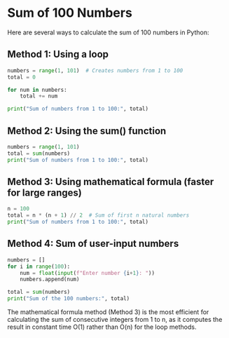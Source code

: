 # Sum of 100 Numbers

Here are several ways to calculate the sum of 100 numbers in Python:

## Method 1: Using a loop
```python
numbers = range(1, 101)  # Creates numbers from 1 to 100
total = 0

for num in numbers:
    total += num

print("Sum of numbers from 1 to 100:", total)
```

## Method 2: Using the sum() function
```python
numbers = range(1, 101)
total = sum(numbers)
print("Sum of numbers from 1 to 100:", total)
```

## Method 3: Using mathematical formula (faster for large ranges)
```python
n = 100
total = n * (n + 1) // 2  # Sum of first n natural numbers
print("Sum of numbers from 1 to 100:", total)
```

## Method 4: Sum of user-input numbers
```python
numbers = []
for i in range(100):
    num = float(input(f"Enter number {i+1}: "))
    numbers.append(num)

total = sum(numbers)
print("Sum of the 100 numbers:", total)
```

The mathematical formula method (Method 3) is the most efficient for calculating the sum of consecutive integers from 1 to n, as it computes the result in constant time O(1) rather than O(n) for the loop methods.